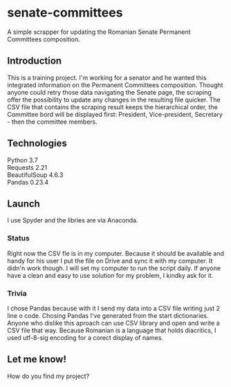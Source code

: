 # senate-committees
A simple scrapper for updating the Romanian Senate Permanent Committees composition.
## Introduction
This is a training project. I'm working for a senator and he wanted this integrated information on the Permanent Committees composition. Thought anyone could retry those data navigating the Senate page, the scraping offer the possibility to update any changes in the resulting file quicker. 
The CSV file that contains the scraping result keeps the hierarchical order, the Committee bord will be displayed first: President, Vice-president, Secretary - then the committee members. 
## Technologies
Python 3.7\
Requests 2.21\
BeautifulSoup 4.6.3\
Pandas 0.23.4
## Launch
I use Spyder and the libries are via Anaconda.
### Status
Right now the CSV fle is in my computer. Because it should be available and handy for his user I put the file on Drive and sync it with my computer. It didn'n work though. 
I will set my computer to run the script daily. 
If anyone have a clean and easy to use solution for my problem, I kindky ask for it.
### Trivia
I chose Pandas because with it I send my data into a CSV file writing just 2 line o code. Chosing Pandas I've generated from the start dictionaries. Anyone who dislike this aproach can use CSV library and open and write a CSV file that way.
Because Romanian is a language that holds diacritics, I used utf-8-sig encoding for a corect display of names.
## Let me know!
How do you find my project? 





